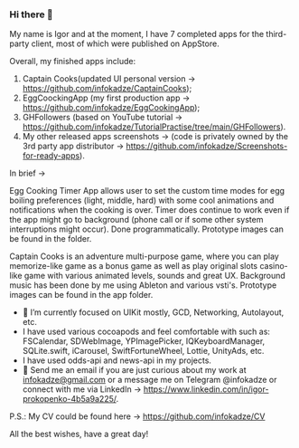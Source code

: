 ### Hi there 👋

My name is Igor and at the moment, I have 7 completed apps for the third-party client, most of which were published on AppStore.

Overall, my finished apps include:

  1) Captain Cooks(updated UI personal version -> https://github.com/infokadze/CaptainCooks);
  2) EggCoockingApp (my first production app -> https://github.com/infokadze/EggCookingApp);
  3) GHFollowers (based on YouTube tutorial -> https://github.com/infokadze/TutorialPractise/tree/main/GHFollowers).
  4) My other released apps screenshots -> (code is privately owned by the 3rd party app distributor -> https://github.com/infokadze/Screenshots-for-ready-apps).
  
In brief ->

Egg Cooking Timer App allows user to set the custom time modes for egg boiling preferences (light, middle, hard) with some cool animations and notifications  when the cooking is over. Timer does continue to work even if the app might go to background (phone call or if some other system interruptions might occur). Done programmatically.
Prototype images can be found in the folder.

Captain Cooks is an adventure multi-purpose game, where you can play memorize-like game as a bonus game as well as play original slots casino-like game with various animated levels, sounds and great UX. Background music has been done by me using Ableton and various vsti's.
Prototype images can be found in the app folder.

- 🔭 I’m currently focused on UIKit mostly, GCD, Networking, Autolayout, etc. 
- I have used various cocoapods and feel comfortable with such as: FSCalendar, SDWebImage, YPImagePicker, IQKeyboardManager, SQLite.swift, iCarousel, SwiftFortuneWheel, Lottie, UnityAds, etc.
-  I have used odds-api and news-api in my projects.
- 💬 Send me an email if you are just curious about my work at infokadze@gmail.com or a message me on Telegram @infokadze or connect with me via LinkedIn -> https://www.linkedin.com/in/igor-prokopenko-4b5a9a225/.

P.S.: My CV could be found here -> https://github.com/infokadze/CV

All the best wishes, have a great day!
